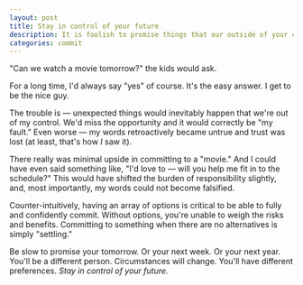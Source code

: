 ```yaml
---
layout: post
title: Stay in control of your future
description: It is foolish to promise things that our outside of your control; show honourable intent, but choose your words wisely.
categories: commit
---
```


"Can we watch a movie tomorrow?" the kids would ask.

For a long time, I'd always say "yes" of course. It's the easy answer. I get to be the nice guy.

The trouble is &mdash; unexpected things would inevitably happen that we're out of my control. We'd miss the opportunity and it would correctly be "my fault." Even worse &mdash; my words retroactively became untrue and trust was lost (at least, that's how *I* saw it).

There really was minimal upside in committing to a "movie." And I could have even said something like, "I'd love to &mdash; will you help me fit in to the schedule?" This would have shifted the burden of responsibility slightly, and, most importantly, my words could not become falsified.

Counter-intuitively, having an array of options is critical to be able to fully and confidently commit. Without options, you're unable to weigh the risks and benefits. Committing to something when there are no alternatives is simply "settling."

Be slow to promise your tomorrow. Or your next week. Or your next year. You'll be a different person. Circumstances will change. You'll have different preferences. *Stay in control of your future.*
